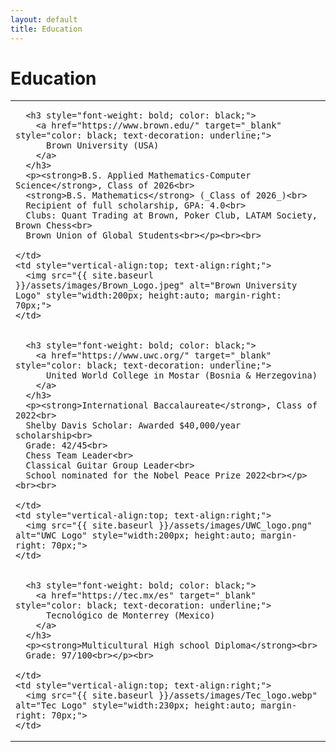 ```yaml
---
layout: default
title: Education
---
```


# Education

<table style="width:100%;">
  <tr>
    <td style="vertical-align:top;">

      <h3 style="font-weight: bold; color: black;">
        <a href="https://www.brown.edu/" target="_blank" style="color: black; text-decoration: underline;">
          Brown University (USA)
        </a>
      </h3>
      <p><strong>B.S. Applied Mathematics-Computer Science</strong>, Class of 2026<br>
      <strong>B.S. Mathematics</strong> (_Class of 2026_)<br>
      Recipient of full scholarship, GPA: 4.0<br>
      Clubs: Quant Trading at Brown, Poker Club, LATAM Society, Brown Chess<br>
      Brown Union of Global Students<br></p><br><br>

    </td>
    <td style="vertical-align:top; text-align:right;">
      <img src="{{ site.baseurl }}/assets/images/Brown_Logo.jpeg" alt="Brown University Logo" style="width:200px; height:auto; margin-right: 70px;">
    </td>
  </tr>
  <tr>
    <td style="vertical-align:top;">

      <h3 style="font-weight: bold; color: black;">
        <a href="https://www.uwc.org/" target="_blank" style="color: black; text-decoration: underline;">
          United World College in Mostar (Bosnia & Herzegovina)
        </a>
      </h3>
      <p><strong>International Baccalaureate</strong>, Class of 2022<br>
      Shelby Davis Scholar: Awarded $40,000/year scholarship<br>
      Grade: 42/45<br>
      Chess Team Leader<br>
      Classical Guitar Group Leader<br>
      School nominated for the Nobel Peace Prize 2022<br></p><br><br>

    </td>
    <td style="vertical-align:top; text-align:right;">
      <img src="{{ site.baseurl }}/assets/images/UWC_logo.png" alt="UWC Logo" style="width:200px; height:auto; margin-right: 70px;">
    </td>
  </tr>
  <tr>
    <td style="vertical-align:top;">

      <h3 style="font-weight: bold; color: black;">
        <a href="https://tec.mx/es" target="_blank" style="color: black; text-decoration: underline;">
          Tecnológico de Monterrey (Mexico)
        </a>
      </h3>
      <p><strong>Multicultural High school Diploma</strong><br>
      Grade: 97/100<br></p><br>

    </td>
    <td style="vertical-align:top; text-align:right;">
      <img src="{{ site.baseurl }}/assets/images/Tec_logo.webp" alt="Tec Logo" style="width:230px; height:auto; margin-right: 70px;">
    </td>
  </tr>
</table>
